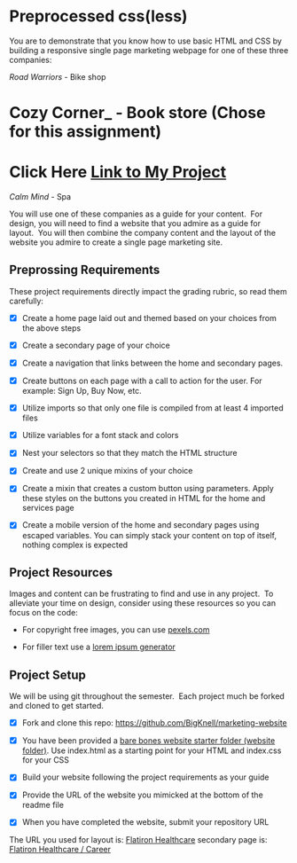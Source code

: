# Preprocessed css(less)

You are to demonstrate that you know how to use basic HTML and CSS by building a responsive single page marketing webpage for one of these three companies:

_Road Warriors_ - Bike shop

# Cozy Corner_ - Book store (Chose for this assignment) 
# Click Here [Link to My Project](https://bills2780books.netlify.com/)



_Calm Mind_ - Spa 


You will use one of these companies as a guide for your content.  For design, you will need to find a website that you admire as a guide for layout.  You will then combine the company content and the layout of the website you admire to create a single page marketing site.


## Preprossing Requirements

These project requirements directly impact the grading rubric, so read them carefully:

- [x] Create a home page laid out and themed based on your choices from the above steps

- [x] Create a secondary page of your choice 

- [x] Create a navigation that links between the home and secondary pages.

- [x] Create buttons on each page with a call to action for the user.  For example: Sign Up, Buy Now, etc.

- [x] Utilize imports so that only one file is compiled from at least 4 imported files

- [x] Utilize variables for a font stack and colors

- [x] Nest your selectors so that they match the HTML structure
  
- [x] Create and use 2 unique mixins of your choice

- [x] Create a mixin that creates a custom button using parameters.  Apply these styles on the buttons you created in HTML for the home and services page

- [x] Create a mobile version of the home and secondary pages using escaped variables.  You can simply stack your content on top of itself, nothing complex is expected
 

## Project Resources

Images and content can be frustrating to find and use in any project.  To alleviate your time on design, consider using these resources so you can focus on the code:

- For copyright free images, you can use [pexels.com](https://www.pexels.com/)

- For filler text use a [lorem ipsum generator](https://www.lipsum.com/)

## Project Setup

We will be using git throughout the semester.  Each project much be forked and cloned to get started.

- [x] Fork and clone this repo: https://github.com/BigKnell/marketing-website

- [x] You have been provided a [bare bones website starter folder (website folder)](website). Use index.html as a starting point for your HTML and index.css for your CSS

- [x] Build your website following the project requirements as your guide

- [x] Provide the URL of the website you mimicked at the bottom of the readme file

- [x] When you have completed the website, submit your repository URL

The URL you used for layout is: [Flatiron Healthcare](https://flatiron.com/) secondary page is: [Flatiron Healthcare / Career](https://flatiron.com/careers/)
